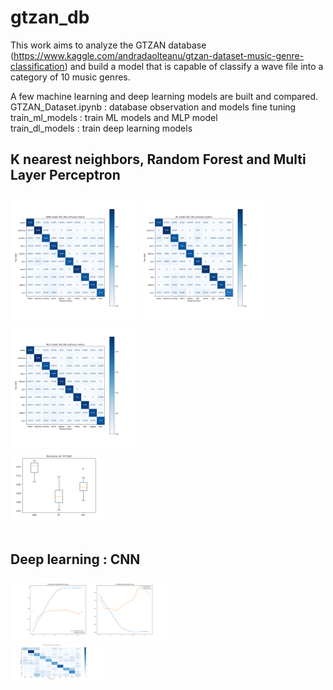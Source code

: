 # gtzan_db
 
This work aims to analyze the GTZAN database (https://www.kaggle.com/andradaolteanu/gtzan-dataset-music-genre-classification) and build a model that is capable of classify a wave file into a category of 10 music genres.

A few machine learning and deep learning models are built and compared.<br>
GTZAN_Dataset.ipynb : database observation and models fine tuning <br>
train_ml_models : train ML models and MLP model<br>
train_dl_models : train deep learning models<br>

## K nearest neighbors, Random Forest and Multi Layer Perceptron
<img src="img/knn_cf_matrix.png" width="40%" height="40%" />
<img src="img/rf_cf_matrix.png" width="40%" height="40%" />
<img src="img/mlp_cf_matrix.png" width="40%" height="40%" />
<br>
<img src="img/kfold_accuracy_comp.png" width="30%" height="30%" />
<br>
<br>

## Deep learning : CNN
<img src="img/learning_curve_dl.png" width="50%" height="50%" />
<br>
<img src="img/confusion_matrix_dl.png" width="30%" height="30%" />
